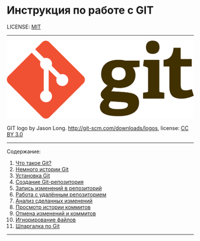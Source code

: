 # Инструкция по работе с GIT 

LICENSE: [MIT](./license.md)

---
![Logo Git](./images/git-logo.png "Логотип Git")


GIT logo by Jason Long. http://git-scm.com/downloads/logos, license: [CC BY 3.0](https://creativecommons.org/licenses/by/3.0/)

---
Содержание:

1. [Что такое Git?](about.md)
2. [Немного истории Git](history.md)
3. [Установка Git](./installation.md)
4. [Создание Git-репозитория](repo.md)
5. [Запись изменений в репозиторий](work.md)
6. [Работа с удалённым репозиторием](gitwork.md)
7. [Анализ сделанных изменений](analis.md)
8. [Просмотр истории коммитов](historycommit.md)
9. [Отмена изменений и коммитов](cancel.md)
10. [Игнорирование файлов](ignor.md)
11. [Шпаргалка по Git](cheatSheet.md)








---
